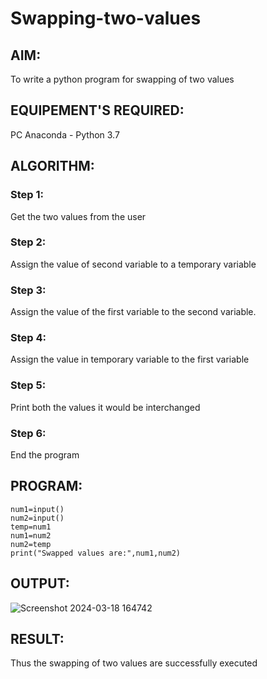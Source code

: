 # Swapping-two-values
## AIM:
To write a python program for swapping of two values
## EQUIPEMENT'S REQUIRED: 
PC
Anaconda - Python 3.7
## ALGORITHM: 
### Step 1:
Get the two values from the user
### Step 2: 
Assign the value of second variable to a temporary variable 
### Step 3: 
Assign the value of the first variable to the second variable.
### Step 4:  
Assign the value in temporary variable to the first variable
### Step 5: 
Print both the values it would be interchanged
### Step 6: 
End the program
## PROGRAM:
```
num1=input()
num2=input()
temp=num1
num1=num2
num2=temp
print("Swapped values are:",num1,num2)
```
## OUTPUT:
![Screenshot 2024-03-18 164742](https://github.com/ligneshwar/Swapping-two-values/assets/149365037/347e3290-ba4b-4af9-821e-01deac60e9c1)

## RESULT:
Thus the swapping of two values are successfully executed



